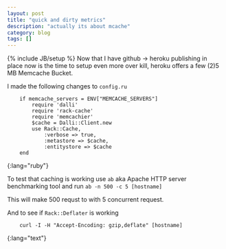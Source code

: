 ```yaml
---
layout: post
title: "quick and dirty metrics"
description: "actually its about mcache"
category: blog
tags: []
---
```

{% include JB/setup %}
Now that I have github -> heroku publishing in place now is the time to setup even more over kill, heroku offers a few (2)5 MB Memcache Bucket.

I made the following changes to `config.ru`
		
		if memcache_servers = ENV["MEMCACHE_SERVERS"]
			require 'dalli'
			require 'rack-cache'
			require 'memcachier'
			$cache = Dalli::Client.new
			use Rack::Cache,
				:verbose => true,
				:metastore => $cache,
				:entitystore => $cache
		end
{:lang="ruby"}

To test that caching is working use `ab` aka Apache HTTP server benchmarking tool and run `ab -n 500 -c 5 [hostname]`
	
This will make 500 requst to <hostname> with 5 concurrent request.

And to see if `Rack::Deflater` is working

		curl -I -H "Accept-Encoding: gzip,deflate" [hostname]
{:lang="text"}